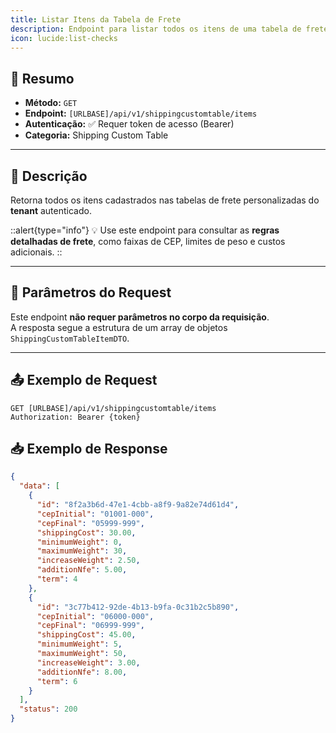 ```yaml
---
title: Listar Itens da Tabela de Frete
description: Endpoint para listar todos os itens de uma tabela de frete personalizada.
icon: lucide:list-checks
---
```


## 📌 Resumo

- **Método:** `GET`  
- **Endpoint:** `[URLBASE]/api/v1/shippingcustomtable/items`  
- **Autenticação:** ✅ Requer token de acesso (Bearer)  
- **Categoria:** Shipping Custom Table  

---

## 📖 Descrição

Retorna todos os itens cadastrados nas tabelas de frete personalizadas do **tenant** autenticado.  

::alert{type="info"}
💡 Use este endpoint para consultar as **regras detalhadas de frete**, como faixas de CEP, limites de peso e custos adicionais.
::

---

## 📝 Parâmetros do Request

Este endpoint **não requer parâmetros no corpo da requisição**.  
A resposta segue a estrutura de um array de objetos `ShippingCustomTableItemDTO`.  

---

## 📤 Exemplo de Request

```http
GET [URLBASE]/api/v1/shippingcustomtable/items
Authorization: Bearer {token}
```

## 📥 Exemplo de Response

```json 200
{
  "data": [
    {
      "id": "8f2a3b6d-47e1-4cbb-a8f9-9a82e74d61d4",
      "cepInitial": "01001-000",
      "cepFinal": "05999-999",
      "shippingCost": 30.00,
      "minimumWeight": 0,
      "maximumWeight": 30,
      "increaseWeight": 2.50,
      "additionNfe": 5.00,
      "term": 4
    },
    {
      "id": "3c77b412-92de-4b13-b9fa-0c31b2c5b890",
      "cepInitial": "06000-000",
      "cepFinal": "06999-999",
      "shippingCost": 45.00,
      "minimumWeight": 5,
      "maximumWeight": 50,
      "increaseWeight": 3.00,
      "additionNfe": 8.00,
      "term": 6
    }
  ],
  "status": 200
}

```
